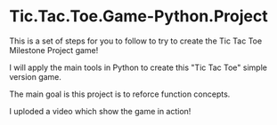 # Tic.Tac.Toe.Game-Python.Project
This is a set of steps for you to follow to try to create the Tic Tac Toe Milestone Project game!

I will apply the main tools in Python to create this "Tic Tac Toe" simple version game.

The main goal is this project is to reforce function concepts.

I uploded a video which show the game in action!
